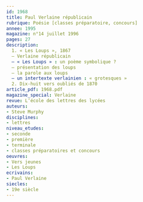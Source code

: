 ```yaml
---
id: 1968
title: Paul Verlaine républicain
rubrique: Poésie [classes préparatoire, concours]
annee: 1995
magazine: n°14 juillet 1996
pages: 27
description: 
  1. « Les Loups », 1867
  – Verlaine républicain
  – « Les Loups » : un poème symbolique ?
  – présentation des loups
  – la parole aux loups
  – un intertexte verlainien : « grotesques »
  2. Dix-huit vers oubliés de 1870
article_pdf: 1968.pdf
magazine_special: Verlaine
revue: L’école des lettres des lycées
auteurs:
- Steve Murphy
disciplines:
- lettres
niveau_etudes:
- seconde
- première
- terminale
- classes préparatoires et concours
oeuvres:
- Vers jeunes
- Les Loups
ecrivains:
- Paul Verlaine
siecles:
- 19e siècle
---
```

